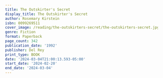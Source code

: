 ```yaml
---
title: The Outskirter's Secret
display_title: The Outskirter's Secret
author: Rosemary Kirstein
isbn: 0099269511
cover_image: /reading/the-outskirters-secret/the-outskirters-secret.jpg
genre: Fiction
format: Paperback
page_count: 342
publication_date: '1992'
publisher: Del Rey
print_type: BOOK
date: '2024-03-04T21:00:13.593-05:00'
start_date: '2024-02-20'
end_date: '2024-03-04'
---
```



